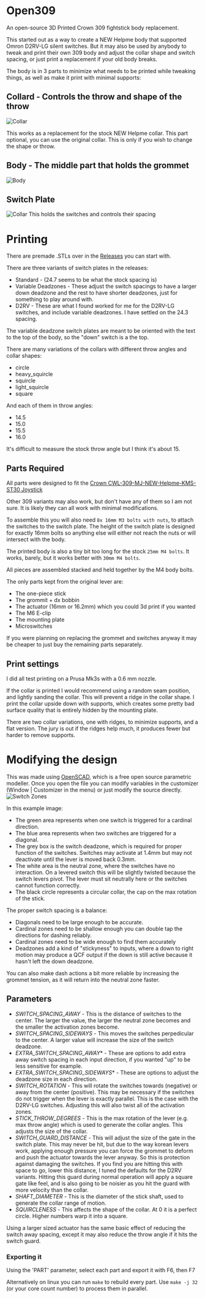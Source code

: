 # Open309

An open-source 3D Printed Crown 309 fightstick body replacement.

This started out as a way to create a NEW Helpme body that supported Omron D2RV-LG silent switches. But it may also be used by anybody to tweak and print their own 309 body and adjust the collar shape and switch spacing, or just print a replacement if your old body breaks.

The body is in 3 parts to minimize what needs to be printed while tweaking things, as well as make it print with minimal supports:


## Collard - Controls the throw and shape of the throw
![Collar](./images/collar.png)

This works as a replacement for the stock NEW Helpme collar. This part optional, you can use the original collar. This is only if you wish to change the shape or throw.

## Body - The middle part that holds the grommet
![Body](./images/body.png)

## Switch Plate
![Collar](./images/switch_plate.png)
This holds the switches and controls their spacing

# Printing

There are premade .STLs over in the [Releases](https://github.com/not-magic/Open309/releases) you can start with.

There are three variants of switch plates in the releases:

* Standard - (24.7 seems to be what the stock spacing is)
* Variable Deadzones - These adjust the switch spacings to have a larger down deadzone and the rest to have shorter deadzones, just for something to play around with.
* D2RV - These are what I found worked for me for the D2RV-LG switches, and include variable deadzones. I have settled on the 24.3 spacing.

The variable deadzone switch plates are meant to be oriented with the text to the top of the body, so the "down" switch is a the top.

There are many variations of the collars with different throw angles and collar shapes:

* circle
* heavy_squircle
* squircle
* light_squircle
* square

And each of them in throw angles:

* 14.5
* 15.0
* 15.5
* 16.0

It's difficult to measure the stock throw angle but I think it's about 15.

## Parts Required

All parts were designed to fit the [Crown CWL-309-MJ-NEW-Helpme-KMS-ST30 Joystick](https://focusattack.com/crown-cwl-309-mj-new-helpme-kms-st30-joystick/)

Other 309 variants may also work, but don't have any of them so I am not sure. It is likely they can all work with minimal modifications.

To assemble this you will also need `8x 16mm M3 bolts with nuts`, to attach the switches to the switch plate. The height of the switch plate is designed for exactly 16mm bolts so anything else will either not reach the nuts or will intersect with the body.

The printed body is also a tiny bit too long for the stock `25mm M4 bolts`. It works, barely, but it works better with `30mm M4 bolts`.

All pieces are assembled stacked and held together by the M4 body bolts.

The only parts kept from the original lever are:

* The one-piece stick
* The grommit + dx bobbin
* The actuator (16mm or 16.2mm) which you could 3d print if you wanted
* The M6 E-clip
* The mounting plate
* Microswitches

If you were planning on replacing the grommet and switches anyway it may be cheaper to just buy the remaining parts separately.

## Print settings

I did all test printing on a Prusa Mk3s with a 0.6 mm nozzle.

If the collar is printed I would recommend using a random seam position, and lightly sanding the collar. This will prevent a ridge in the collar shape. I print the collar upside down with supports, which creates some pretty bad surface quality that is entirely hidden by the mounting plate.

There are two collar variations, one with ridges, to minimize supports, and a flat version. The jury is out if the ridges help much, it produces fewer but harder to remove supports.

# Modifying the design

This was made using [OpenSCAD](https://openscad.org/), which is a free open source parametric modeller. Once you open the file you can modify variables in the customizer (Window | Customizer in the menu) or just modify the source directly.
![Switch Zones](./images/switch_zones.png)

In this example image:

* The green area represents when one switch is triggered for a cardinal direction.
* The blue area represents when two switches are triggered for a diagonal.
* The grey box is the switch deadzone, which is required for proper function of the switches. Switches may activate at 1.4mm but may not deactivate until the lever is moved back 0.3mm.
* The white area is the neutral zone, where the switches have no interaction. On a levered switch this will be slightly twisted because the switch levers pivot. The lever must sit neutrally here or the switches cannot function correctly.
* The black circle represents a circular collar, the cap on the max rotation of the stick.

The proper switch spacing is a balance:

* Diagonals need to be large enough to be accurate.
* Cardinal zones need to be shallow enough you can double tap the directions for dashing reliably.
* Cardinal zones need to be wide enough to find them accurately
* Deadzones add a kind of "stickyness" to inputs, where a down to right motion may produce a QCF output if the down is still active because it hasn't left the down deadzone.

You can also make dash actions a bit more reliable by increasing the grommet tension, as it will return into the neutral zone faster.

## Parameters

* _SWITCH_SPACING_AWAY_ - This is the distance of switches to the center. The larger the value, the larger the neutral zone becomes and the smaller the activation zones become.
* _SWITCH_SPACING_SIDEWAYS_ - This moves the switches perpedicular to the center. A larger value will increase the size of the switch deadzone.
* _EXTRA_SWITCH_SPACING_AWAY_\* - These are options to add extra away switch spacing in each input direction, if you wanted "up" to be less sensitive for example.
* _EXTRA_SWITCH_SPACING_SIDEWAYS_\* - These are options to adjust the deadzone size in each direction.
* _SWITCH_ROTATION_ - This will rotate the switches towards (negative) or away from the center (positive). This may be necessary if the switches do not trigger when the lever is exactly parallel. This is the case with the D2RV-LG switches. Adjusting this will also twist all of the activation zones.
* _STICK_THROW_DEGREES_ - This is the max rotation of the lever (e.g. max throw angle) which is used to generate the collar angles. This adjusts the size of the collar.
* _SWITCH_GUARD_DISTANCE_ - This will adjust the size of the gate in the switch plate. This may never be hit, but due to the way korean levers work, applying enough pressure you can force the grommet to deform and push the actuator towards the lever anyway. So this is protection against damaging the switches. If you find you are hitting this with space to go, lower this distance, I tuned the defaults for the D2RV variants. Hitting this guard during normal operation will apply a square gate like feel, and is also going to be noisier as you hit the guard with more velocity than the collar.
* _SHAFT_DIAMETER_ - This is the diameter of the stick shaft, used to generate the collar range of motion.
* _SQUIRCLENESS_  - This affects the shape of the collar. At 0 it is a perfect circle. Higher numbers warp it into a square.


Using a larger sized actuator has the same basic effect of reducing the switch away spacing, except it may also reduce the throw angle if it hits the switch guard.

### Exporting it

Using the 'PART' parameter, select each part and export it with F6, then F7

Alternatively on linux you can run `make` to rebuild every part. Use `make -j 32` (or your core count number) to process them in parallel.

